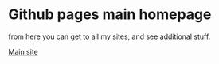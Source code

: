# Github pages main homepage

from here you can get to all my sites, and see additional stuff.

[Main site](https://yeahboyyyyy.github.io/)
